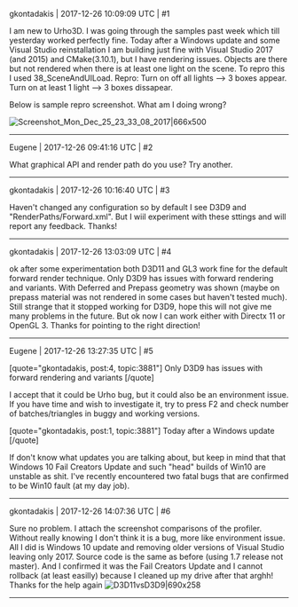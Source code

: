 gkontadakis | 2017-12-26 10:09:09 UTC | #1

I am new to Urho3D. I was going through the samples past week which till yesterday worked perfectly fine.
Today after a Windows update and some Visual Studio reinstallation I am building just fine with Visual Studio 2017 (and 2015) and CMake(3.10.1), but I have rendering issues.
Objects are there but not rendered when there is at least one light on the scene. To repro this I used 38_SceneAndUILoad.
Repro:
Turn on off all lights --> 3 boxes appear.
Turn on at least 1 light --> 3 boxes dissapear.

Below is sample repro screenshot.
What am I doing wrong?

![Screenshot_Mon_Dec_25_23_33_08_2017|666x500](upload://4erh6zuhI4lk3irrKJ2K91SFjgz.png)

-------------------------

Eugene | 2017-12-26 09:41:16 UTC | #2

What graphical API and render path do you use?
Try another.

-------------------------

gkontadakis | 2017-12-26 10:16:40 UTC | #3

Haven't changed any configuration so by default I see D3D9 and "RenderPaths/Forward.xml". But I wiil experiment with these sttings and will report any feedback. Thanks!

-------------------------

gkontadakis | 2017-12-26 13:03:09 UTC | #4

ok after some experimentation both D3D11 and GL3 work fine for the default forward render technique.
Only D3D9 has issues with forward rendering and variants. With Deferred and Prepass geometry was shown (maybe on prepass material was not rendered in some cases but haven't tested much). Still strange that it stopped working for D3D9, hope this will not give me many problems in the future. But ok now I can work either with Directx 11 or OpenGL 3.
Thanks for pointing to the right direction!

-------------------------

Eugene | 2017-12-26 13:27:35 UTC | #5

[quote="gkontadakis, post:4, topic:3881"]
Only D3D9 has issues with forward rendering and variants
[/quote]

I accept that it could be Urho bug, but it could also be an environment issue.
If you have time and wish to investigate it, try to press F2 and check number of batches/triangles in buggy and working versions.

[quote="gkontadakis, post:1, topic:3881"]
Today after a Windows update
[/quote]

If don't know what updates you are talking about, but keep in mind that that Windows 10 Fail Creators Update and such "head" builds of Win10 are unstable as shit. I've recently encountered two fatal bugs that are confirmed to be Win10 fault (at my day job).

-------------------------

gkontadakis | 2017-12-26 14:07:36 UTC | #6

Sure no problem. I attach the screenshot comparisons of the profiler.
Without really knowing I don't think it is a bug, more like environment issue. All I did is Windows 10 update and removing older versions of Visual Studio leaving only 2017. Source code is the same as before (using 1.7 release not master).
And I confirmed it was the Fail Creators Update and I cannot rollback (at least easilly) because I cleaned up my drive after that arghh!
Thanks for the help again
![D3D11vsD3D9|690x258](upload://3FYYAQDItXc5dDhkIugRzQtpxLD.png)

-------------------------

